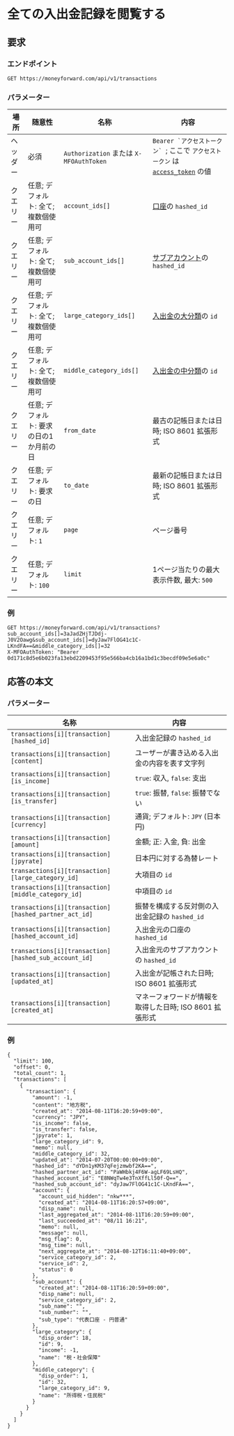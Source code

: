 # 全ての入出金記録を閲覧する

## 要求

### エンドポイント

```
GET https://moneyforward.com/api/v1/transactions
```

### パラメーター

| 場所 | 随意性 | 名称 | 内容 |
| ---- | ---- | ---- | --- |
| ヘッダー | 必須 | `Authorization` または `X-MFOAuthToken` | ```Bearer `アクセストークン` ```; ここで `アクセストークン` は [`access_token`](token.md) の値 |
| クエリー | 任意; デフォルト: 全て; 複数個使用可 | `account_ids[]` | [口座](accounts_index.md)の `hashed_id` |
| クエリー | 任意; デフォルト: 全て; 複数個使用可 | `sub_account_ids[]` | [サブアカウント](accounts_index.md)の `hashed_id` |
| クエリー | 任意; デフォルト: 全て; 複数個使用可 | `large_category_ids[]` | [入出金の大分類](transaction_categories_index.md)の `id` |
| クエリー | 任意; デフォルト: 全て; 複数個使用可 | `middle_category_ids[]` | [入出金の中分類](transaction_categories_index.md)の `id` |
| クエリー | 任意; デフォルト: 要求の日の1か月前の日 | `from_date` | 最古の記帳日または日時; ISO 8601 拡張形式 |
| クエリー | 任意; デフォルト: 要求の日 | `to_date` | 最新の記帳日または日時; ISO 8601 拡張形式 |
| クエリー | 任意; デフォルト: `1` | `page` | ページ番号 |
| クエリー | 任意; デフォルト: `100` | `limit` | 1ページ当たりの最大表示件数, 最大: `500` |

### 例

```
GET https://moneyforward.com/api/v1/transactions?sub_account_ids[]=3aJadZHjTJDdj-J0V2Oawg&sub_account_ids[]=dyJaw7FlOG41c1C-LKndFA==&middle_category_ids[]=32
X-MFOAuthToken: "Bearer 0d171c8d5e6b023fa13ebd2209453f95e566ba4cb16a1bd1c3becdf09e5e6a0c"
```

## 応答の本文

### パラメーター

| 名称 | 内容 |
| ---- | --- |
| `transactions[i][transaction][hashed_id]` | 入出金記録の `hashed_id` |
| `transactions[i][transaction][content]` | ユーザーが書き込める入出金の内容を表す文字列 |
| `transactions[i][transaction][is_income]` | `true`: 収入, `false`: 支出 |
| `transactions[i][transaction][is_transfer]` | `true`: 振替, `false`: 振替でない |
| `transactions[i][transaction][currency]` | 通貨; デフォルト: `JPY` (日本円) |
| `transactions[i][transaction][amount]` | 金額; 正: 入金, 負: 出金 |
| `transactions[i][transaction][jpyrate]` | 日本円に対する為替レート |
| `transactions[i][transaction][large_category_id]` | 大項目の `id` |
| `transactions[i][transaction][middle_category_id]` | 中項目の `id` |
| `transactions[i][transaction][hashed_partner_act_id]` | 振替を構成する反対側の入出金記録の `hashed_id` |
| `transactions[i][transaction][hashed_account_id]` | 入出金元の口座の `hashed_id` |
| `transactions[i][transaction][hashed_sub_account_id]` | 入出金元のサブアカウントの `hashed_id` |
| `transactions[i][transaction][updated_at]` | 入出金が記帳された日時; ISO 8601 拡張形式 |
| `transactions[i][transaction][created_at]` | マネーフォワードが情報を取得した日時; ISO 8601 拡張形式 |

### 例

```
{
  "limit": 100,
  "offset": 0,
  "total_count": 1,
  "transactions": [
    {
      "transaction": {
        "amount": -1,
        "content": "地方税",
        "created_at": "2014-08-11T16:20:59+09:00",
        "currency": "JPY",
        "is_income": false,
        "is_transfer": false,
        "jpyrate": 1,
        "large_category_id": 9,
        "memo": null,
        "middle_category_id": 32,
        "updated_at": "2014-07-20T00:00:00+09:00",
        "hashed_id": "dYDn1yKM37qFejzmwbf2KA==",
        "hashed_partner_act_id": "PaWHbkj4F6W-agLF69LsHQ",
        "hashed_account_id": "E8NWqTw4e3TnXffLl50f-Q==",
        "hashed_sub_account_id": "dyJaw7FlOG41c1C-LKndFA==",
        "account": {
          "account_uid_hidden": "nkw***",
          "created_at": "2014-08-11T16:20:57+09:00",
          "disp_name": null,
          "last_aggregated_at": "2014-08-11T16:20:59+09:00",
          "last_succeeded_at": "08/11 16:21",
          "memo": null,
          "message": null,
          "msg_flag": 0,
          "msg_time": null,
          "next_aggregate_at": "2014-08-12T16:11:40+09:00",
          "service_category_id": 2,
          "service_id": 2,
          "status": 0
        },
        "sub_account": {
          "created_at": "2014-08-11T16:20:59+09:00",
          "disp_name": null,
          "service_category_id": 2,
          "sub_name": "",
          "sub_number": "",
          "sub_type": "代表口座 - 円普通"
        },
        "large_category": {
          "disp_order": 18,
          "id": 9,
          "income": -1,
          "name": "税・社会保障"
        },
        "middle_category": {
          "disp_order": 1,
          "id": 32,
          "large_category_id": 9,
          "name": "所得税・住民税"
        }
      }
    }
  ]
}
```
